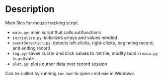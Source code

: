 # Description
Main files for mouse tracking script. 
- ```main.py```: main  script that calls subfunctions
- ```initialize.py```: initializes arrays and values needed
- ```eventDetection.py```: detects left-clicks, right-clicks, beginning record, and ending record
- ```log.py```: saves cursor and click values to .txt file, modify bool in ```main.py``` to activate
- ```plot.py```: plots cursor data over record session

Can be called by running ```run.bat``` to open cmd.exe in Windows. 
